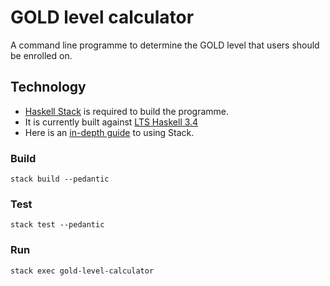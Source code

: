 # GOLD level calculator

A command line programme to determine the GOLD level that users should be enrolled on.

## Technology

* [Haskell Stack](https://github.com/commercialhaskell/stack) is required to build the programme.
* It is currently built against [LTS Haskell 3.4](https://www.stackage.org/lts-3.4)
* Here is an [in-depth guide](https://www.fpcomplete.com/blog/2015/08/new-in-depth-guide-stack) to using Stack.

### Build

    stack build --pedantic

### Test

    stack test --pedantic

### Run

    stack exec gold-level-calculator
